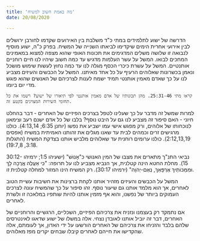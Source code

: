 ```yaml
---
title: 'מה באמת חשוב למשיח'
date: 20/08/2020

---
```


הדרשה של ישוע לתלמידים במתי כ"ד משלבת בין האירועים שקדמו לחורבן ירושלים לבין אירועי אחרית הימים שיקדימו לביאתו השנייה של המשיח. בפרק כ"ה, ישוע מוסיף לנבואה זו שלושה משלים המדגימים את תכונות האופי שהוא מצפה למצוא במאמינים המחכים לבואו. המשל על עשר העלמות מדגיש עד כמה חשוב שיהיו לנו חיים רוחניים אותנטיים. המשל על עשרת כיכרי הכסף מגלה לנו עד כמה נחוץ לעשות שימוש מושכל ונאמן בכשרונות שאלוהים הרעיף על כל אחד מאיתנו. המשל על הכבשים והעיזים מצביע לנו על כך שאדם מאמין אותנטי תמיד ישמח לענות לצרכיהם של האנשים שהוא פוגש מדי יום ביומו.

`קראו מתי 25:31-46. מהן תכונותיו של אדם מאמין אותנטי לפי תיאורו של ישוע? רשמו את כל תחומי השירות המצוינים בקטע זה.`

למרות שמשל זה מדבר על כך שעלינו לטפל בצרכים הפיזיים של האחרים - דבר בהחלט חיוני - האם סיפור זה מצביע לנו גם על היבט נוסף? בלבו של כל אדם ישנם רעב וצימאון לנוכחותו של אלוהים, ורק מפגש אישי עמו ישביע את נפשו (יוחנן 6:35; 4:13,14). כולנו מרגישים זרים וכמהים לבית עד שאנו מגלים את זהותנו האמיתית במשיח (אפסים 2:12,13,19). כולנו ערומים רוחנית עד שאלוהים מלביש אותנו בצדקת המשיח (התגלות 3:18, 19:7,8).

נביאי התנ"ך מתארים את מצבו של המין האנושי כ"אָנוּשׁ" (ישעיהו 1:5; ירמיהו 30:12-15). מחלת החטא הינה קטלנית, אך הנביא מצביע לנו על תרופה: "כִּי אַעֲלֶה אֲרֻכָה לָךְ וּמִמַּכּוֹתַיִךְ אֶרְפָּאֵךְ, נְאֻם-יְהוָה" (ירמיהו 30:17). רק המשיח הינו המזור למחלה קטלנית זו.

המשל על הכבשים והעיזים מזהיר אותנו לקחת ברצינות את חשיבות עשיית הטוב לאחרים, אך הוא מלמד אותנו גם שיעור נוסף. זהו סיפור על כך שהמשיח עונה לצרכים העמוקים ביותר של נפשנו, והוא אף מזמין אותנו להיות שותפיו במלאכה זו ולשרת לאחרים.

אם נתמקד רק בעצמנו ונזניח את צרכיהם הפיזיים, השכליים, הרגשיים והרוחניים של האחרים, דבר זה יוביל אותנו לאובדן נצחי. אלה במשלו של ישוע שדאגו לאינטרסים שלהם בלבד והזניחו את צרכיהם של האחרים הורשעו על ידי האדון, אך לעומתם, אלה שהקדישו את חייהם לאחרים קיבלו שבחים יקרים מפז מאלוהים.